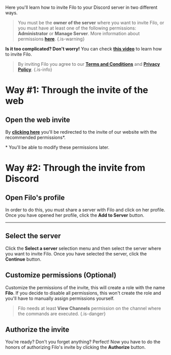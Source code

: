 Here you'll learn how to invite Filo to your Discord server in two different ways.

> You must be the **owner of the server** where you want to invite Filo, or you must have at least one of the following permissions: **Administrator** or **Manage Server**. More information about permissions **[here](https://support.discord.com/hc/en-us/articles/206029707)**.
{.is-warning}

**Is it too complicated? Don't worry!**
You can check **[this video](https://www.youtube.com/watch?v=1kCAgpOw-g0)** to learn how to invite Filo.

> By inviting Filo you agree to our **[Terms and Conditions](https://filobot.xyz/terms)** and **[Privacy Policy](https://filobot.xyz/privacy)**.
{.is-info}

# Way #1: Through the invite of the web

## Open the web invite

By **[clicking here](https://filobot.xyz/invite)** you'll be redirected to the invite of our website with the recommended permissions\*.

\* You'll be able to modify these permissions later.

# Way #2: Through the invite from Discord

## Open Filo's profile

In order to do this, you must share a server with Filo and click on her profile. Once you have opened her profile, click the **Add to Server** button.

---

## Select the server

Click the **Select a server** selection menu and then select the server where you want to invite Filo. Once you have selected the server, click the **Continue** button.

## Customize permissions (Optional)

Customize the permissions of the invite, this will create a role with the name **Filo**.
If you decide to disable all permissions, this won't create the role and you'll have to manually assign permissions yourself.

> Filo needs at least **View Channels** permission on the channel where the commands are executed.
{.is-danger}

## Authorize the invite

You're ready? Don't you forget anything? Perfect!
Now you have to do the honors of authorizing Filo's invite by clicking the **Authorize** button.
